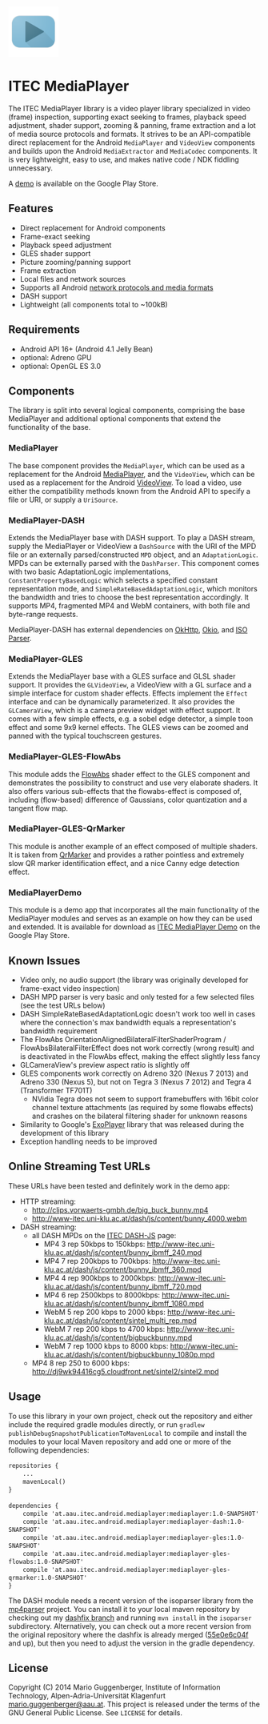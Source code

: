 <img src="./MediaPlayerDemo/src/main/ic_launcher-web.png" width="100" height="100" alt="ITEC MediaPlayer Icon"/>

ITEC MediaPlayer
================

The ITEC MediaPlayer library is a video player library specialized in video (frame) inspection, supporting
exact seeking to frames, playback speed adjustment, shader support, zooming & panning, frame extraction
and a lot of media source protocols and formats. It strives to be an API-compatible direct replacement 
for the Android `MediaPlayer` and `VideoView` components and builds upon the Android `MediaExtractor` 
and `MediaCodec` components. It is very lightweight, easy to use, and makes native code / NDK fiddling 
unnecessary. 

A [demo](https://play.google.com/store/apps/details?id=at.aau.itec.android.mediaplayerdemo) is available on the Google Play Store.


Features
--------

 * Direct replacement for Android components
 * Frame-exact seeking
 * Playback speed adjustment
 * GLES shader support
 * Picture zooming/panning support
 * Frame extraction
 * Local files and network sources
 * Supports all Android [network protocols and media formats](http://developer.android.com/guide/appendix/media-formats.html)
 * DASH support
 * Lightweight (all components total to ~100kB)


Requirements
------------

 * Android API 16+ (Android 4.1 Jelly Bean)
 * optional: Adreno GPU
 * optional: OpenGL ES 3.0


Components
----------

The library is split into several logical components, comprising the base MediaPlayer and additional optional 
components that extend the functionality of the base.

### MediaPlayer ###

The base component provides the `MediaPlayer`, which can be used as a replacement for the Android 
[MediaPlayer](http://developer.android.com/reference/android/media/MediaPlayer.html), and the `VideoView`,
which can be used as a replacement for the Android [VideoView](http://developer.android.com/reference/android/widget/VideoView.html).
To load a video, use either the compatibility methods known from the Android API to specify a file or URI, or supply a `UriSource`.

### MediaPlayer-DASH ###

Extends the MediaPlayer base with DASH support. To play a DASH stream, supply the MediaPlayer or VideoView a
`DashSource` with the URI of the MPD file or an externally parsed/constructed `MPD` object, and an 
`AdaptationLogic`. MPDs can be externally parsed with the `DashParser`. This component comes with
two basic AdaptationLogic implementations, `ConstantPropertyBasedLogic` which selects a specified 
constant representation mode, and `SimpleRateBasedAdaptationLogic`, which monitors the bandwidth and 
tries to choose the best representation accordingly. It supports MP4, fragmented MP4 and WebM 
containers, with both file and byte-range requests.

MediaPlayer-DASH has external dependencies on [OkHttp](https://github.com/square/okhttp), 
[Okio](https://github.com/square/okio), and [ISO Parser](https://github.com/sannies/mp4parser).

### MediaPlayer-GLES ###

Extends the MediaPlayer base with a GLES surface and GLSL shader support. It provides the `GLVideoView`, 
a VideoView with a GL surface and a simple interface for custom shader effects. Effects implement
the `Effect` interface and can be dynamically parameterized. It also provides the `GLCameraView`, 
which is a camera preview widget with effect support. It comes with a few simple effects, e.g. 
a sobel edge detector, a simple toon effect and some 9x9 kernel effects. The GLES views can be zoomed
and panned with the typical touchscreen gestures.

### MediaPlayer-GLES-FlowAbs ###

This module adds the [FlowAbs](https://code.google.com/p/flowabs/) shader effect to the GLES component 
and demonstrates the possibility to construct and use very elaborate shaders. It also offers various
sub-effects that the flowabs-effect is composed of, including (flow-based) difference of Gaussians, 
color quantization and a tangent flow map.

### MediaPlayer-GLES-QrMarker ###

This module is another example of an effect composed of multiple shaders. It is taken from 
[QrMarker](https://github.com/thHube/QrMarker-ComputerVision) and provides a rather pointless and 
extremely slow QR marker identification effect, and a nice Canny edge detection effect.

### MediaPlayerDemo ###

This module is a demo app that incorporates all the main functionality of the MediaPlayer modules
and serves as an example on how they can be used and extended. It is available for download as 
[ITEC MediaPlayer Demo](https://play.google.com/store/apps/details?id=at.aau.itec.android.mediaplayerdemo) on the Google Play Store.


Known Issues
------------

* Video only, no audio support (the library was originally developed for frame-exact video inspection)
* DASH MPD parser is very basic and only tested for a few selected files (see the test URLs below)
* DASH SimpleRateBasedAdaptationLogic doesn't work too well in cases where the connection's max 
  bandwidth equals a representation's bandwidth requirement
* The FlowAbs OrientationAlignedBilateralFilterShaderProgram / FlowAbsBilateralFilterEffect does 
  not work correctly (wrong result) and is deactivated in the FlowAbs effect, making the effect 
  slightly less fancy
* GLCameraView's preview aspect ratio is slightly off
* GLES components work correctly on Adreno 320 (Nexus 7 2013) and Adreno 330 (Nexus 5), 
  but not on Tegra 3 (Nexus 7 2012) and Tegra 4 (Transformer TF701T)
    * NVidia Tegra does not seem to support framebuffers with 16bit color channel texture attachments 
      (as required by some flowabs effects) and crashes on the bilateral filtering shader for unknown reasons
* Similarity to Google's [ExoPlayer](https://github.com/google/ExoPlayer) library that was 
  released during the development of this library
* Exception handling needs to be improved


Online Streaming Test URLs
--------------------------

These URLs have been tested and definitely work in the demo app:

* HTTP streaming:
    * http://clips.vorwaerts-gmbh.de/big_buck_bunny.mp4
    * http://www-itec.uni-klu.ac.at/dash/js/content/bunny_4000.webm
* DASH streaming:
    * all DASH MPDs on the [ITEC DASH-JS](http://www-itec.uni-klu.ac.at/dash/?page_id=746) page:
        * MP4 3 rep 50kbps to 150kbps: http://www-itec.uni-klu.ac.at/dash/js/content/bunny_ibmff_240.mpd
        * MP4 7 rep 200kbps to 700kbps: http://www-itec.uni-klu.ac.at/dash/js/content/bunny_ibmff_360.mpd
        * MP4 4 rep 900kbps to 2000kbps: http://www-itec.uni-klu.ac.at/dash/js/content/bunny_ibmff_720.mpd
        * MP4 6 rep 2500kbps to 8000kbps: http://www-itec.uni-klu.ac.at/dash/js/content/bunny_ibmff_1080.mpd
        * WebM 5 rep 200 kbps to 2000 kbps: http://www-itec.uni-klu.ac.at/dash/js/content/sintel_multi_rep.mpd
        * WebM 7 rep 200 kbps to 4700 kbps: http://www-itec.uni-klu.ac.at/dash/js/content/bigbuckbunny.mpd
        * WebM 7 rep 1000 kbps to 8000 kbps: http://www-itec.uni-klu.ac.at/dash/js/content/bigbuckbunny_1080p.mpd
    * MP4 8 rep 250 to 6000 kbps: http://dj9wk94416cg5.cloudfront.net/sintel2/sintel2.mpd


Usage
-----

To use this library in your own project, check out the repository and either include the required
gradle modules directly, or run `gradlew publishDebugSnapshotPublicationToMavenLocal` to compile and 
install the modules to your local Maven repository and add one or more of the following dependencies:

    repositories {
        ...
        mavenLocal()
    }
    
    dependencies {
        compile 'at.aau.itec.android.mediaplayer:mediaplayer:1.0-SNAPSHOT'
        compile 'at.aau.itec.android.mediaplayer:mediaplayer-dash:1.0-SNAPSHOT'
        compile 'at.aau.itec.android.mediaplayer:mediaplayer-gles:1.0-SNAPSHOT'
        compile 'at.aau.itec.android.mediaplayer:mediaplayer-gles-flowabs:1.0-SNAPSHOT'
        compile 'at.aau.itec.android.mediaplayer:mediaplayer-gles-qrmarker:1.0-SNAPSHOT'
    }

The DASH module needs a recent version of the isoparser library from the 
[mp4parser](https://github.com/sannies/mp4parser) project. You can install it to your local maven 
repository by checking out my [dashfix branch](https://github.com/protyposis/mp4parser/tree/dashfix) and 
running `mvn install` in the `isoparser` subdirectory. Alternatively, you can check out a more recent 
version from the original repository where the dashfix is already merged 
([55e0e6c04f](https://github.com/sannies/mp4parser/tree/55e0e6c04f61b39d2af248daa2c3cde914ccc15f) and up), 
but then you need to adjust the version in the gradle dependency.


License
-------

Copyright (C) 2014 Mario Guggenberger, Institute of Information Technology, Alpen-Adria-Universität Klagenfurt <mario.guggenberger@aau.at>. 
This project is released under the terms of the GNU General Public License. See `LICENSE` for details.
